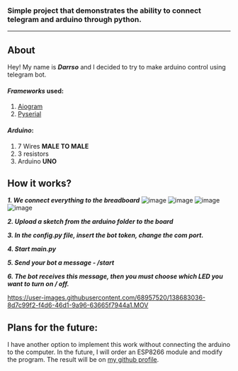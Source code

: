 ### Simple project that demonstrates the ability to connect telegram and arduino through python.
-----
## About

Hey! My name is ***Darrso*** and I decided to try to make arduino control using telegram bot.

#### ***Frameworks*** used:
1. [Aiogram](https://github.com/aiogram/aiogram "Aiogram")
2. [Pyserial](https://github.com/pyserial/pyserial "Pyserial")

#### ***Arduino***:
1. 7 Wires **MALE TO MALE**
2. 3 resistors
3. Arduino **UNO**

## How it works?
***1. We connect everything to the breadboard***
![image](https://user-images.githubusercontent.com/68957520/138681107-922e97f4-a6a0-424a-a2a3-d15abee2c7cf.png)
![image](https://user-images.githubusercontent.com/68957520/138681174-6e006c63-b9c5-4f26-b622-04f98931b3f5.png)
![image](https://user-images.githubusercontent.com/68957520/138681196-cb3fd9f4-4c01-47d6-84b3-78f5e4abff87.png)
![image](https://user-images.githubusercontent.com/68957520/138681216-7e524c20-6685-4d4e-a10e-4fb132a87f7b.png)

***2. Upload a sketch from the arduino folder to the board***

***3. In the config.py file, insert the bot token, change the com port.***

***4. Start main.py***

***5. Send your bot a message - /start***

***6. The bot receives this message, then you must choose which LED you want to turn on / off.***



https://user-images.githubusercontent.com/68957520/138683036-8d7c99f2-f4d6-46d1-9a96-63665f7944a1.MOV

  
## Plans for the future:

I have another option to implement this work without connecting the arduino to the computer. In the future, I will order an ESP8266 module and modify the program. The result will be on [my github profile](https://github.com/darrso "Darrso").

